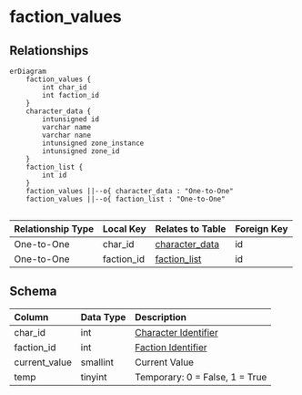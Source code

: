 # faction_values

## Relationships

```mermaid
erDiagram
    faction_values {
        int char_id
        int faction_id
    }
    character_data {
        intunsigned id
        varchar name
        varchar nane
        intunsigned zone_instance
        intunsigned zone_id
    }
    faction_list {
        int id
    }
    faction_values ||--o{ character_data : "One-to-One"
    faction_values ||--o{ faction_list : "One-to-One"


```


| Relationship Type | Local Key | Relates to Table | Foreign Key |
| :--- | :--- | :--- | :--- |
| One-to-One | char_id | [character_data](../../schema/characters/character_data.md) | id |
| One-to-One | faction_id | [faction_list](../../schema/factions/faction_list.md) | id |


## Schema

| Column | Data Type | Description |
| :--- | :--- | :--- |
| char_id | int | [Character Identifier](../../schema/characters/character_data.md) |
| faction_id | int | [Faction Identifier](faction_list.md) |
| current_value | smallint | Current Value |
| temp | tinyint | Temporary: 0 = False, 1 = True |

